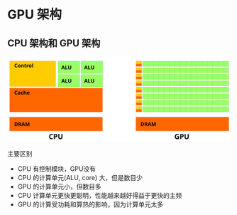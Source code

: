 # GPU 架构
## CPU 架构和 GPU 架构
![GPU & GPU Arch](https://github.com/wzhongyuan/cuda-learning/blob/main/gpu-architecture/Cpu-gpu.svg.png)

主要区别
- CPU 有控制模块，GPU没有
- CPU 的计算单元(ALU, core) 大，但是数目少
- GPU 的计算单元小，但数目多
- CPU 计算单元更快更聪明，性能越来越好得益于更快的主频
- GPU 的计算受功耗和算热的影响，因为计算单元太多
